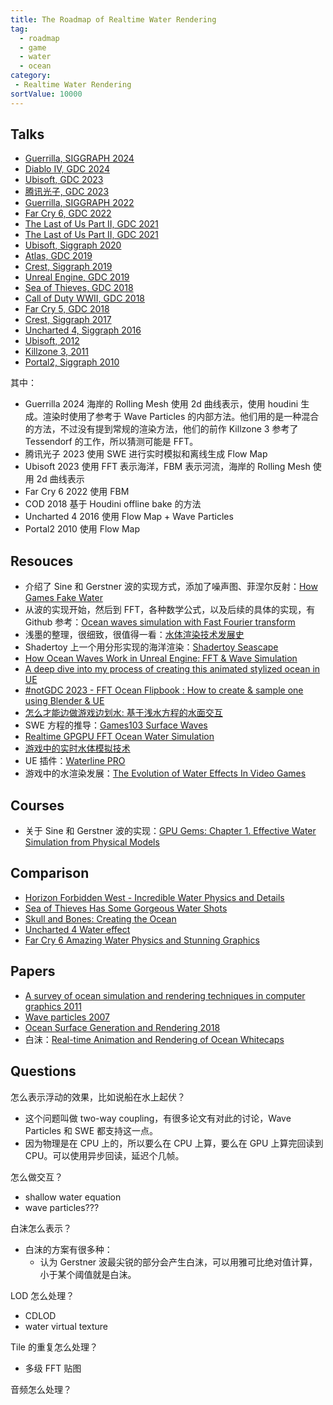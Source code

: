 ```yaml
---
title: The Roadmap of Realtime Water Rendering
tag:
  - roadmap
  - game
  - water
  - ocean
category:
 - Realtime Water Rendering
sortValue: 10000
---
```


## Talks

- [Guerrilla, SIGGRAPH 2024](https://dl.acm.org/doi/abs/10.1145/3641233.3664308)
- [Diablo IV, GDC 2024](https://gdcvault.com/play/1034779/Technical-Artist-Summit-H2O-in)
- [Ubisoft, GDC 2023](https://www.bilibili.com/video/BV1Ux4y1X7Xe)
- [腾讯光子, GDC 2023](https://gdcvault.com/play/1028829/Advanced-Graphics-Summit-Open-World)
- [Guerrilla, SIGGRAPH 2022](https://advances.realtimerendering.com/s2022/SIGGRAPH2022-Advances-Water-Malan.pdf)
- [Far Cry 6, GDC 2022](https://gdcvault.com/play/1027675/Simulating-Tropical-Weather-in-Far)
- [The Last of Us Part II, GDC 2021](https://gdcvault.com/play/1027356/Enhancement-of-Particle-Simulation-Using)
- [The Last of Us Part II, GDC 2021](https://gdcvault.com/play/1027370/Creative-and-Experimental-VFX-in)
- [Ubisoft, Siggraph 2020](https://www.youtube.com/watch?v=9qIgA2H90o0)
- [Atlas, GDC 2019](https://gdcvault.com/play/1025819/Advanced-Graphics-Techniques-Tutorial-Wakes)
- [Crest, Siggraph 2019](https://advances.realtimerendering.com/s2019/index.htm)
- [Unreal Engine, GDC 2019](https://gdcvault.com/play/1026262/Technical-Artist-Bootcamp-Distance-Fields)
- [Sea of Thieves, GDC 2018](https://www.youtube.com/watch?v=y9BOz2dFZzs)
- [Call of Duty WWII, GDC 2018](https://www.bilibili.com/video/BV1j4411A7zo)
- [Far Cry 5, GDC 2018](https://gdcvault.com/play/1025555/Advanced-Graphics-Techniques-Tutorial-Water)
- [Crest, Siggraph 2017](https://advances.realtimerendering.com/s2017/index.html)
- [Uncharted 4, Siggraph 2016](https://advances.realtimerendering.com/s2016/)
- [Ubisoft, 2012](https://www.fxguide.com/fxfeatured/assassins-creed-iii-the-tech-behind-or-beneath-the-action/)
- [Killzone 3, 2011](https://www.sidefx.com/community/guerrilla-games-killzone-3/)
- [Portal2, Siggraph 2010](https://advances.realtimerendering.com/s2010/index.html)

其中：

- Guerrilla 2024 海岸的 Rolling Mesh 使用 2d 曲线表示，使用 houdini 生成。渲染时使用了参考于 Wave Particles 的内部方法。他们用的是一种混合的方法，不过没有提到常规的渲染方法，他们的前作 Killzone 3 参考了 Tessendorf 的工作，所以猜测可能是 FFT。
- 腾讯光子 2023 使用 SWE 进行实时模拟和离线生成 Flow Map
- Ubisoft 2023 使用 FFT 表示海洋，FBM 表示河流，海岸的 Rolling Mesh 使用 2d 曲线表示
- Far Cry 6 2022 使用 FBM
- COD 2018 基于 Houdini offline bake 的方法
- Uncharted 4 2016 使用 Flow Map + Wave Particles
- Portal2 2010 使用 Flow Map

## Resouces

- 介绍了 Sine 和 Gerstner 波的实现方式，添加了噪声图、菲涅尔反射：[How Games Fake Water](https://www.youtube.com/watch?v=PH9q0HNBjT4)
- 从波的实现开始，然后到 FFT，各种数学公式，以及后续的具体的实现，有 Github 参考：[Ocean waves simulation with Fast Fourier transform](https://www.youtube.com/watch?v=kGEqaX4Y4bQ)
- 浅墨的整理，很细致，很值得一看：[水体渲染技术发展史](https://github.com/QianMo/Game-Programmer-Study-Notes/tree/master/Content/%E7%9C%9F%E5%AE%9E%E6%84%9F%E6%B0%B4%E4%BD%93%E6%B8%B2%E6%9F%93%E6%8A%80%E6%9C%AF%E6%80%BB%E7%BB%93)
- Shadertoy 上一个用分形实现的海洋渲染：[Shadertoy Seascape](https://www.shadertoy.com/view/Ms2SD1)
- [How Ocean Waves Work in Unreal Engine: FFT & Wave Simulation](https://www.youtube.com/watch?v=OWiyIc2bVwM)
- [A deep dive into my process of creating this animated stylized ocean in UE](https://www.youtube.com/watch?v=UWGwq-_w08c)
- [#notGDC 2023 - FFT Ocean Flipbook : How to create & sample one using Blender & UE](https://www.youtube.com/watch?v=rV6TJ7YDJY8)
- [怎么才能边做游戏边划水: 基于浅水方程的水面交互](https://zhuanlan.zhihu.com/p/649003961)
- SWE 方程的推导：[Games103 Surface Waves](https://www.bilibili.com/video/BV12Q4y1S73g)
- [Realtime GPGPU FFT Ocean Water Simulation](https://d-nb.info/1143691342/34)
- [游戏中的实时水体模拟技术](https://zhuanlan.zhihu.com/p/21573239)
- UE 插件：[Waterline PRO](https://www.fab.com/listings/0c1fc983-db84-4df3-b623-03db76d552c6)
- 游戏中的水渲染发展：[The Evolution of Water Effects In Video Games](https://www.youtube.com/watch?v=JW9UZeTnVhk)

## Courses

- 关于 Sine 和 Gerstner 波的实现：[GPU Gems: Chapter 1. Effective Water Simulation from Physical Models](https://developer.nvidia.com/gpugems/gpugems/part-i-natural-effects/chapter-1-effective-water-simulation-physical-models)

## Comparison

- [Horizon Forbidden West - Incredible Water Physics and Details](https://www.youtube.com/watch?v=M3Lbyn-c7Hw)
- [Sea of Thieves Has Some Gorgeous Water Shots](https://www.youtube.com/watch?v=aGogFt4bhTM)
- [Skull and Bones: Creating the Ocean](https://www.youtube.com/watch?v=JiZ4hFgE5tE)
- [Uncharted 4 Water effect](https://www.youtube.com/watch?v=FFaXXzcr8Mc)
- [Far Cry 6 Amazing Water Physics and Stunning Graphics](https://www.youtube.com/watch?v=9d9V9jjTh3w)

## Papers

- [A survey of ocean simulation and rendering techniques in computer graphics 2011](https://arxiv.org/pdf/1109.6494)
- [Wave particles 2007](http://www.cemyuksel.com/research/waveparticles/waveparticles.pdf)
- [Ocean Surface Generation and Rendering 2018](https://publik.tuwien.ac.at/files/publik_272334.pdf)
- 白沫：[Real-time Animation and Rendering of Ocean Whitecaps](https://inria.hal.science/hal-00967078/file/Whitecaps-presentation.pdf)

## Questions

怎么表示浮动的效果，比如说船在水上起伏？

- 这个问题叫做 two-way coupling，有很多论文有对此的讨论，Wave Particles 和 SWE 都支持这一点。
- 因为物理是在 CPU 上的，所以要么在 CPU 上算，要么在 GPU 上算完回读到 CPU。可以使用异步回读，延迟个几帧。

怎么做交互？

- shallow water equation
- wave particles???

白沫怎么表示？

- 白沫的方案有很多种：
  - 认为 Gerstner 波最尖锐的部分会产生白沫，可以用雅可比绝对值计算，小于某个阈值就是白沫。

LOD 怎么处理？

- CDLOD
- water virtual texture

Tile 的重复怎么处理？

- 多级 FFT 贴图

音频怎么处理？

